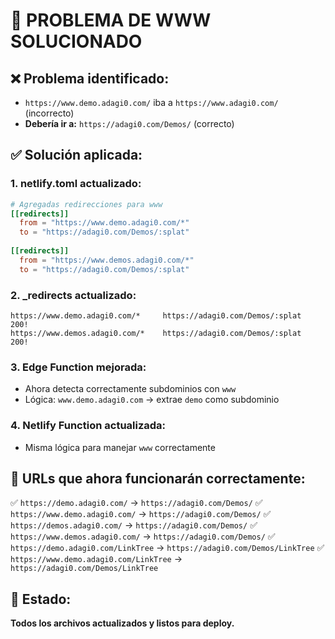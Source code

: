 # 🔧 PROBLEMA DE WWW SOLUCIONADO

## ❌ Problema identificado:
- `https://www.demo.adagi0.com/` iba a `https://www.adagi0.com/` (incorrecto)
- **Debería ir a:** `https://adagi0.com/Demos/` (correcto)

## ✅ Solución aplicada:

### 1. **netlify.toml actualizado:**
```toml
# Agregadas redirecciones para www
[[redirects]]
  from = "https://www.demo.adagi0.com/*"
  to = "https://adagi0.com/Demos/:splat"
  
[[redirects]]
  from = "https://www.demos.adagi0.com/*"
  to = "https://adagi0.com/Demos/:splat"
```

### 2. **_redirects actualizado:**
```
https://www.demo.adagi0.com/*     https://adagi0.com/Demos/:splat     200!
https://www.demos.adagi0.com/*    https://adagi0.com/Demos/:splat     200!
```

### 3. **Edge Function mejorada:**
- Ahora detecta correctamente subdominios con `www`
- Lógica: `www.demo.adagi0.com` → extrae `demo` como subdominio

### 4. **Netlify Function actualizada:**
- Misma lógica para manejar `www` correctamente

## 🎯 URLs que ahora funcionarán correctamente:

✅ `https://demo.adagi0.com/` → `https://adagi0.com/Demos/`
✅ `https://www.demo.adagi0.com/` → `https://adagi0.com/Demos/` 
✅ `https://demos.adagi0.com/` → `https://adagi0.com/Demos/`
✅ `https://www.demos.adagi0.com/` → `https://adagi0.com/Demos/`
✅ `https://demo.adagi0.com/LinkTree` → `https://adagi0.com/Demos/LinkTree`
✅ `https://www.demo.adagi0.com/LinkTree` → `https://adagi0.com/Demos/LinkTree`

## 🚀 Estado:
**Todos los archivos actualizados y listos para deploy.**
